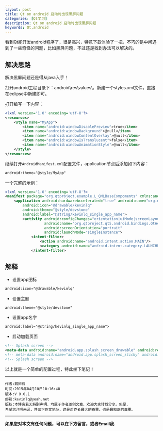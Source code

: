 ```yaml
---
layout: post
title: Qt on android 启动时出现黑屏问题
categories: [Qt学习]
description: Qt on android 启动时出现黑屏问题
keywords: Qt,android
---
```



看到Qt能开发android程序了，很是高兴，特意下载体验了一把，不巧的是中间遇到了一些奇怪的问题，比如黑屏问题，不过还是找到办法可以解决的。

## 解决思路

解决黑屏问题还是得从java入手！

打开android工程目录下：android\res\values\，新建一个styles.xml文件，直接在eclipse中新建即可。

打开编写一下内容：

```xml
<?xml version='1.0' encoding='utf-8'?>  
<resources>  
    <style name="MyApp">  
        <item name="android:windowDisablePreview">true</item>  
        <item name="android:windowBackground">@null</item>  
        <item name="android:windowContentOverlay">@null</item>  
        <item name="android:windowIsTranslucent">false</item>  
        <item name="android:windowAnimationStyle">@null</item>   
    </style>  
</resources>
```
继续打开`AndroidManifest.xml`配置文件，application节点后添加如下内容：

```xml
android:theme="@style/MyApp"
```

一个完整的示例：
```xml
<?xml version='1.0' encoding='utf-8'?>
<manifest package="org.qtproject.example.L_QMLBaseCompoments" xmlns:android="http://schemas.android.com/apk/res/android" android:versionName="1.0" android:versionCode="1" android:installLocation="auto">
    <application android:hardwareAccelerated="true" android:name="org.qtproject.qt5.android.bindings.QtApplication"
        android:icon="@drawable/kevinlq"
        android:theme="@style/devstone"
        android:label="@string/kevinlq_single_app_name">
        <activity android:configChanges="orientation|uiMode|screenLayout|screenSize|smallestScreenSize|layoutDirection|locale|fontScale|keyboard|keyboardHidden|navigation"
                  android:name="org.qtproject.qt5.android.bindings.QtActivity"
                  android:screenOrientation="portrait"
                  android:launchMode="singleInstance">
            <intent-filter>
                <action android:name="android.intent.action.MAIN"/>
                <category android:name="android.intent.category.LAUNCHER"/>
            </intent-filter>
```

## 解释

- 设置app图标
```xml
android:icon="@drawable/kevinlq"
```

- 设置主题
```xml
android:theme="@style/devstone"
```

- 设置app名字
```xml
android:label="@string/kevinlq_single_app_name">
```

- 启动加载页面
```xml
<!-- Splash screen -->
<meta-data android:name="android.app.splash_screen_drawable" android:resource="@drawable/loader"/>
<!-- meta-data android:name="android.app.splash_screen_sticky" android:value="true"/ -->
<!-- Splash screen -->

```

以上就是一个简单的配置过程，特此坐下笔记！


******

    作者:鹅卵石
    时间:2015年04月10日10:16:40
    版本:V 0.0.1
    邮箱:kevinlq@yeah.net
	版权:本博客若无特别声明，均属于作者原创文章，欢迎大家转载分享。但是，
	希望您注明来源，并留下原文地址，这是对作者最大的尊重，也是最知识的尊重。

<!-- more -->


---

**如果您对本文有任何问题，可以在下方留言，或者Email我.**
